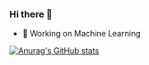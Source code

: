 ### Hi there 👋

- 🔭 Working on Machine Learning

[![Anurag's GitHub stats](https://github-readme-stats.vercel.app/api?username=Ixiondbz)](https://github.com/anuraghazra/github-readme-stats)


<!-- **Ixiondbz/Ixiondbz** is a ✨ _special_ ✨ repository because its `README.md` (this file) appears on your GitHub profile.

Here are some ideas to get you started:
 -->

<!-- - 🌱 I’m currently learning ...
- 👯 I’m looking to collaborate on ...
- 🤔 I’m looking for help with ...
- 💬 Ask me about ...
- 📫 How to reach me: ...
- 😄 Pronouns: ...
- ⚡ Fun fact: ... -->

